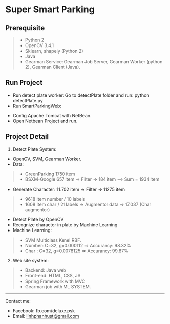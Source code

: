 
Super Smart Parking
===========================================

Prerequisite
------------

> - Python 2
> - OpenCV 3.4.1
> - Sklearn, shapely (Python 2)
> - Java
> - Gearman Service: Gearman Job Server, Gearman Worker (python 2), Gearman Client (Java).

Run Project
------------
- Run detect plate worker: Go to detectPlate folder and run: python detectPlate.py
- Run SmartParkingWeb: 
+ Config Apache Tomcat with NetBean.
+ Open Netbean Project and run.

Project Detail
------------
1. Detect Plate System:
- OpenCV, SVM, Gearman Worker.
- Data:  
> - GreenParking 1750 item
> - BSXM-Google 657 item => Filter => 184 item
> ==> Sum = 1934 item
- Generate Character: 11.702 item => Filter => 11275 item
> + 9618 item number / 10 labels
> + 1608 item char / 21 labels
=> Augmentor data => 17.037 (Char augmentor)
- Detect Plate by OpenCV
- Recognize character in plate by Machine Learning
- Machine Learning:
> + SVM Multiclass Kenel RBF.
> + Number: C=32, g=0.000112  => Accurancy: 98.32%
> + Char  : C=32, g=0.0078125 => Accurancy: 99.87%

2. Web site system:
> - Backend: Java web
> - Front-end: HTML, CSS, JS
> - Spring Framework with MVC
> - Gearman job with ML SYSTEM.

------------
Contact me: 
- Facebook: fb.com/deluxe.psk
- Email: linhphanhust@gmail.com
